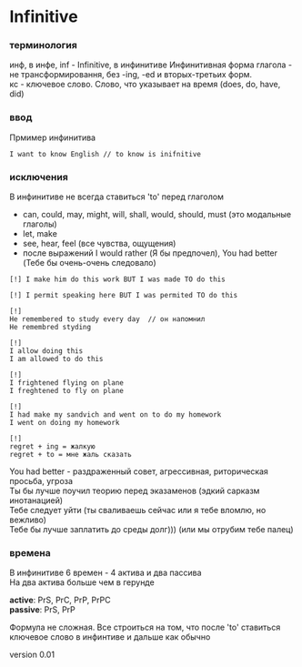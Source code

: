 # Infinitive 

### терминология
инф, в инфе, inf - Infinitive, в инфинитиве 
Инфинитивная форма глагола - не трансформировання, без -ing, -ed и вторых-третьих форм. \
кс - ключевое слово. Слово, что указывает на время (does, do, have, did)

### ввод 
Прмимер инфинитива
```
I want to know English // to know is inifnitive
```
### исключения 
В инфинитиве не всегда ставиться 'to' перед глаголом 
- can, could, may, might, will, shall, would, should, must (это модальные глаголы)
- let, make 
- see, hear, feel (все чувства, ощущения)
- после выражений I would rather (Я бы предпочел), You had better (Тебе бы очень-очень следовало)

```
[!] I make him do this work BUT I was made TO do this
```
```
[!] I permit speaking here BUT I was permited TO do this
```

```
[!]
He remembered to study every day  // он напомнил 
He remembred styding 
```

```
[!]
I allow doing this 
I am allowed to do this
```

```
[!]
I frightened flying on plane 
I freghtened to fly on plane 
```

```
[!]
I had make my sandvich and went on to do my homework
I went on doing my homework
```

```
[!]
regret + ing = жалкую 
regret + to = мне жаль сказать 
```


You had better - раздраженный совет, агрессивная, риторическая просьба, угроза \
Ты бы лучше поучил теорию перед эказаменов (эдкий сарказм инотанацией) \
Тебе следует уйти (ты сваливаешь сейчас или я тебе вломлю, но вежливо) \
Тебе бы лучше заплатить до среды долг))) (или мы отрубим тебе палец)

### времена 
В инфинитиве 6 времен - 4 актива и два пассива \
На два актива больше чем в герунде 

**active**: PrS, PrC, PrP, PrPC \
**passive**: PrS, PrP

Формула не сложная. Все строиться на том, что после 'to' ставиться ключевое слово в инфинтиве и дальше как обычно

version 0.01 
